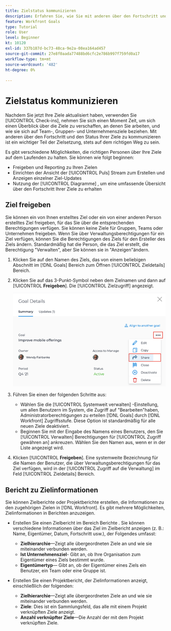 ```yaml
---
title: Zielstatus kommunizieren
description: Erfahren Sie, wie Sie mit anderen über den Fortschritt und den Status Ihrer Ziele kommunizieren können in [!DNL Workfront Goals].
feature: Workfront Goals
type: Tutorial
role: User
level: Beginner
kt: 10120
exl-id: 337b187d-bc73-48ca-9e2a-08ea164ad457
source-git-commit: 27e8f0aada77488bd6cfc2e786b997f759fd0a17
workflow-type: tm+mt
source-wordcount: '482'
ht-degree: 0%

---
```


# Zielstatus kommunizieren

Nachdem Sie jetzt Ihre Ziele aktualisiert haben, verwenden Sie [!UICONTROL Check-ins], nehmen Sie sich einen Moment Zeit, um sich einen Überblick über die Ziele zu verschaffen, an denen Sie arbeiten, und wie sie sich auf Team-, Gruppen- und Unternehmensziele beziehen. Mit anderen über den Fortschritt und den Status Ihrer Ziele zu kommunizieren ist ein wichtiger Teil der Zielsetzung, stets auf dem richtigen Weg zu sein.

Es gibt verschiedene Möglichkeiten, die richtigen Personen über Ihre Ziele auf dem Laufenden zu halten. Sie können wie folgt beginnen:

* Freigeben und Reporting zu Ihren Zielen
* Einrichten der Ansicht der [!UICONTROL Puls] Stream zum Erstellen und Anzeigen einzelner Ziel-Updates
* Nutzung der [!UICONTROL Diagramme] , um eine umfassende Übersicht über den Fortschritt Ihrer Ziele zu erhalten

## Ziel freigeben

Sie können ein von Ihnen erstelltes Ziel oder ein von einer anderen Person erstelltes Ziel freigeben, für das Sie über die entsprechenden Berechtigungen verfügen. Sie können keine Ziele für Gruppen, Teams oder Unternehmen freigeben. Wenn Sie über Verwaltungsberechtigungen für ein Ziel verfügen, können Sie die Berechtigungen des Ziels für den Ersteller des Ziels ändern. Standardmäßig hat die Person, die das Ziel erstellt, die Berechtigung &quot;Verwalten&quot;, aber Sie können sie in &quot;Anzeigen&quot;ändern.

1. Klicken Sie auf den Namen des Ziels, das von einem beliebigen Abschnitt im [!DNL Goals] Bereich zum Öffnen [!UICONTROL Zieldetails] Bereich.

1. Klicken Sie auf das 3-Punkt-Symbol neben dem Zielnamen und dann auf [!UICONTROL **Freigeben**]. Die [!UICONTROL Zielzugriff] angezeigt.

   ![Assets](assets/17-workfront-goals-share-a-goal.png)

1. Führen Sie einen der folgenden Schritte aus:

   * Wählen Sie die [!UICONTROL Systemweit verwalten] -Einstellung, um allen Benutzern im System, die Zugriff auf &quot;Bearbeiten&quot;haben, Administratorberechtigungen zu erteilen [!DNL Goals] durch [!DNL Workfront] Zugriffsstufe. Diese Option ist standardmäßig für alle neuen Ziele deaktiviert.
   * Beginnen Sie mit der Eingabe des Namens eines Benutzers, den Sie [!UICONTROL Verwalten] Berechtigungen für [!UICONTROL Zugriff gewähren an] ankreuzen. Wählen Sie den Namen aus, wenn er in der Liste angezeigt wird.

1. Klicken [!UICONTROL **Freigeben**]. Eine systemweite Bezeichnung für die Namen der Benutzer, die über Verwaltungsberechtigungen für das Ziel verfügen, wird in der [!UICONTROL Zugriff auf die Verwaltung] im Feld [!UICONTROL Zieldetails] Bereich.

## Bericht zu Zielinformationen

Sie können Zielberichte oder Projektberichte erstellen, die Informationen zu den zugehörigen Zielen in [!DNL Workfront]. Es gibt mehrere Möglichkeiten, Zielinformationen in Berichten anzuzeigen.

* Erstellen Sie einen Zielbericht im Bereich Berichte . Sie können verschiedene Informationen über das Ziel im Zielbericht anzeigen (z. B.: Name, Eigentümer, Datum, Fortschritt usw.), der Folgendes umfasst:

   * **Zielhierarchie**—Zeigt alle übergeordneten Ziele an und wie sie miteinander verbunden werden.
   * **Ist Unternehmensziel**- Gibt an, ob Ihre Organisation zum Eigentümer eines Ziels bestimmt wurde.
   * **Eigentümertyp**— Gibt an, ob der Eigentümer eines Ziels ein Benutzer, ein Team oder eine Gruppe ist.

* Erstellen Sie einen Projektbericht, der Zielinformationen anzeigt, einschließlich der folgenden:
   * **Zielhierarchie**—Zeigt alle übergeordneten Ziele an und wie sie miteinander verbunden werden.
   * **Ziele**: Dies ist ein Sammlungsfeld, das alle mit einem Projekt verknüpften Ziele anzeigt.
   * **Anzahl verknüpfter Ziele**—Die Anzahl der mit dem Projekt verknüpften Ziele.
